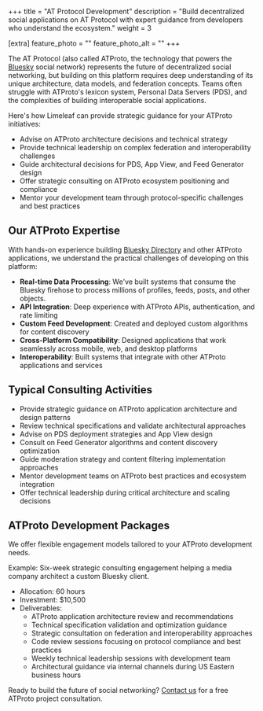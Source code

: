 +++
title = "AT Protocol Development"
description = "Build decentralized social applications on AT Protocol with expert guidance from developers who understand the ecosystem."
weight = 3

[extra]
feature_photo = ""
feature_photo_alt = ""
+++

The AT Protocol (also called ATProto, the technology that powers the [Bluesky](https://bsky.app) social network) represents the future of decentralized social networking, but building on this platform requires deep understanding of its unique architecture, data models, and federation concepts. Teams often struggle with ATProto's lexicon system, Personal Data Servers (PDS), and the complexities of building interoperable social applications.

<!-- more -->

Here's how Limeleaf can provide strategic guidance for your ATProto initiatives:

- Advise on ATProto architecture decisions and technical strategy
- Provide technical leadership on complex federation and interoperability challenges
- Guide architectural decisions for PDS, App View, and Feed Generator design
- Offer strategic consulting on ATProto ecosystem positioning and compliance
- Mentor your development team through protocol-specific challenges and best practices

## Our ATProto Expertise

With hands-on experience building [Bluesky Directory](https://blueskydirectory.com) and other ATProto applications, we understand the practical challenges of developing on this platform:

- **Real-time Data Processing**: We've built systems that consume the Bluesky firehose to process millions of profiles, feeds, posts, and other objects.
- **API Integration**: Deep experience with ATProto APIs, authentication, and rate limiting
- **Custom Feed Development**: Created and deployed custom algorithms for content discovery
- **Cross-Platform Compatibility**: Designed applications that work seamlessly across mobile, web, and desktop platforms
- **Interoperability**: Built systems that integrate with other ATProto applications and services

## Typical Consulting Activities

- Provide strategic guidance on ATProto application architecture and design patterns
- Review technical specifications and validate architectural approaches
- Advise on PDS deployment strategies and App View design
- Consult on Feed Generator algorithms and content discovery optimization
- Guide moderation strategy and content filtering implementation approaches
- Mentor development teams on ATProto best practices and ecosystem integration
- Offer technical leadership during critical architecture and scaling decisions

## ATProto Development Packages

We offer flexible engagement models tailored to your ATProto development needs.

Example: Six-week strategic consulting engagement helping a media company architect a custom Bluesky client.

- Allocation: 60 hours
- Investment: $10,500
- Deliverables:
  - ATProto application architecture review and recommendations
  - Technical specification validation and optimization guidance
  - Strategic consultation on federation and interoperability approaches
  - Code review sessions focusing on protocol compliance and best practices
  - Weekly technical leadership sessions with development team
  - Architectural guidance via internal channels during US Eastern business hours

Ready to build the future of social networking? [Contact us](/contact/ "Contact us") for a free ATProto project consultation.